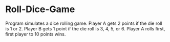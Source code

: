 # Roll-Dice-Game
Program simulates a dice rolling game.
Player A gets 2 points if the die roll is 1 or 2.
Player B gets 1 point if the die roll is 3, 4, 5, or 6.
Player A rolls first, first player to 10 points wins.
